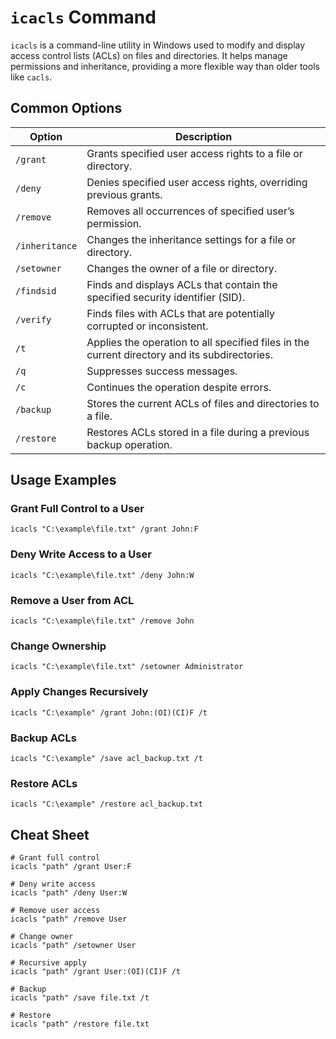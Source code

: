 # `icacls` Command

`icacls` is a command-line utility in Windows used to modify and display access control lists (ACLs) on files and directories. It helps manage permissions and inheritance, providing a more flexible way than older tools like `cacls`.

## Common Options

| Option                   | Description                                                                                                        |
|--------------------------|--------------------------------------------------------------------------------------------------------------------|
| `/grant`                 | Grants specified user access rights to a file or directory.                                                        |
| `/deny`                  | Denies specified user access rights, overriding previous grants.                                                   |
| `/remove`                | Removes all occurrences of specified user’s permission.                                                            |
| `/inheritance`           | Changes the inheritance settings for a file or directory.                                                          |
| `/setowner`              | Changes the owner of a file or directory.                                                                           |
| `/findsid`               | Finds and displays ACLs that contain the specified security identifier (SID).                                       |
| `/verify`                | Finds files with ACLs that are potentially corrupted or inconsistent.                                              |
| `/t`                     | Applies the operation to all specified files in the current directory and its subdirectories.                      |
| `/q`                     | Suppresses success messages.                                                                                       |
| `/c`                     | Continues the operation despite errors.                                                                             |
| `/backup`                | Stores the current ACLs of files and directories to a file.                                                        |
| `/restore`               | Restores ACLs stored in a file during a previous backup operation.                                                 |

## Usage Examples

### Grant Full Control to a User

```shell
icacls "C:\example\file.txt" /grant John:F
```

### Deny Write Access to a User

```shell
icacls "C:\example\file.txt" /deny John:W
```

### Remove a User from ACL

```shell
icacls "C:\example\file.txt" /remove John
```

### Change Ownership

```shell
icacls "C:\example\file.txt" /setowner Administrator
```

### Apply Changes Recursively

```shell
icacls "C:\example" /grant John:(OI)(CI)F /t
```

### Backup ACLs

```shell
icacls "C:\example" /save acl_backup.txt /t
```

### Restore ACLs

```shell
icacls "C:\example" /restore acl_backup.txt
```

## Cheat Sheet

```plaintext
# Grant full control
icacls "path" /grant User:F

# Deny write access
icacls "path" /deny User:W

# Remove user access
icacls "path" /remove User

# Change owner
icacls "path" /setowner User

# Recursive apply
icacls "path" /grant User:(OI)(CI)F /t

# Backup
icacls "path" /save file.txt /t

# Restore
icacls "path" /restore file.txt
```
